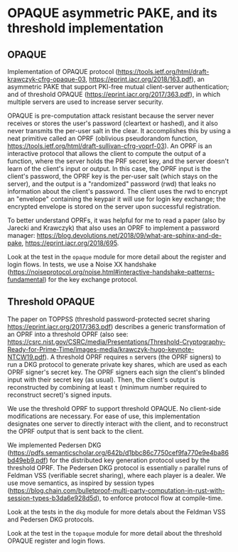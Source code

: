 # OPAQUE asymmetric PAKE, and its threshold implementation

## OPAQUE

Implementation of OPAQUE protocol
(https://tools.ietf.org/html/draft-krawczyk-cfrg-opaque-03,
https://eprint.iacr.org/2018/163.pdf), an asymmetric PAKE that support PKI-free
mutual client-server authentication; and of threshold OPAQUE
(https://eprint.iacr.org/2017/363.pdf), in which multiple servers are used to
increase server security.

OPAQUE is pre-computation attack resistant because the server never receives or
stores the user's password (cleartext or hashed), and it also never transmits
the per-user salt in the clear. It accomplishes this by using a neat primitive
called an OPRF (oblivious pseudorandom function,
https://tools.ietf.org/html/draft-sullivan-cfrg-voprf-03). An OPRF is an
interactive protocol that allows the client to compute the output of
a function, where the server holds the PRF secret key, and the server doesn't
learn of the client's input or output. In this case, the OPRF input is the
client's password, the OPRF key is the per-user salt (which stays on the
server), and the output is a "randomized" password (rwd) that leaks no
information about the client's password. The client uses the rwd to encrypt an
"envelope" containing the keypair it will use for login key exchange; the
encrypted envelope is stored on the server upon successful registration.

To better understand OPRFs, it was helpful for me to read a paper (also by
Jarecki and Krawczyk) that also uses an OPRF to implement a password manager:
https://blog.devolutions.net/2018/09/what-are-sphinx-and-de-pake,
https://eprint.iacr.org/2018/695.

Look at the test in the `opaque` module for more detail about the register and
login flows. In tests, we use a Noise XX handshake
(https://noiseprotocol.org/noise.html#interactive-handshake-patterns-fundamental)
for the key exchange protocol.


## Threshold OPAQUE

The paper on TOPPSS (threshold password-protected secret sharing
https://eprint.iacr.org/2017/363.pdf) describes a generic transformation of an
OPRF into a threshold OPRF (also see:
https://csrc.nist.gov/CSRC/media/Presentations/Threshold-Cryptography-Ready-for-Prime-Time/images-media/krawczyk-hugo-keynote-NTCW19.pdf).
A threshold OPRF requires `n` servers (the OPRF signers) to run a DKG protocol
to generate private key shares, which are used as each OPRF signer's secret
key. The OPRF signers each sign the client's blinded input with their secret
key (as usual). Then, the client's output is reconstructed by combining at
least `t` (minimum number required to reconstruct secret)'s signed inputs.

We use the threshold OPRF to support threshold OPAQUE. No client-side
modifications are necessary. For ease of use, this implementation designates
one server to directly interact with the client, and to reconstruct the OPRF
output that is sent back to the client. 

We implemented Pedersen DKG
(https://pdfs.semanticscholar.org/642b/d1bbc86c7750cef9fa770e9e4ba86bd49eb9.pdf)
for the distributed key generation protocol used by the threshold OPRF. The
Pedersen DKG protocol is essentially `n` parallel runs of Feldman VSS
(verifiable secret sharing), where each player is a dealer. We use move
semantics, as inspired by session types
(https://blog.chain.com/bulletproof-multi-party-computation-in-rust-with-session-types-b3da6e928d5d),
to enforce protocol flow at compile-time.

Look at the tests in the `dkg` module for more detals about the Feldman VSS and
Pedersen DKG protocols. 

Look at the test in the `topaque` module for more detail about the threshold
OPAQUE register and login flows.
